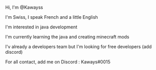 Hi, I'm @Kawayss

I'm Swiss, I speak French and a little English

I'm interested in java development

I'm currently learning the java and creating minecraft mods

I'v already a developers team but I'm looking for free developers (add discord)

For all contact, add me on Discord : Kaways#0015

<!---
Kawayss/Kawayss is a ✨ special ✨ repository because its `README.md` (this file) appears on your GitHub profile.
You can click the Preview link to take a look at your changes.
--->
